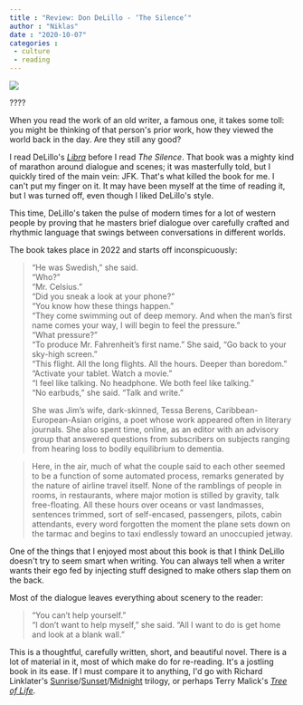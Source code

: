```yaml
---
title : "Review: Don DeLillo - ‘The Silence’"
author : "Niklas"
date : "2020-10-07"
categories : 
 - culture
 - reading
---
```


![](https://niklasblog.com/wp-content/9781982164553_2c086.jpg)

????

When you read the work of an old writer, a famous one, it takes some toll: you might be thinking of that person's prior work, how they viewed the world back in the day. Are they still any good?

I read DeLillo's _[Libra](https://beta.thestorygraph.com/books/99abeeb4-3efe-491e-9fc2-d6707b6485e9)_ before I read _The Silence_. That book was a mighty kind of marathon around dialogue and scenes; it was masterfully told, but I quickly tired of the main vein: JFK. That's what killed the book for me. I can't put my finger on it. It may have been myself at the time of reading it, but I was turned off, even though I liked DeLillo's style.

This time, DeLillo's taken the pulse of modern times for a lot of western people by proving that he masters brief dialogue over carefully crafted and rhythmic language that swings between conversations in different worlds.

The book takes place in 2022 and starts off inconspicuously:

> “He was Swedish,” she said.  
> “Who?”  
> “Mr. Celsius.”  
> “Did you sneak a look at your phone?”  
> “You know how these things happen.”  
> “They come swimming out of deep memory. And when the man’s first name comes your way, I will begin to feel the pressure.”  
> “What pressure?”  
> “To produce Mr. Fahrenheit’s first name.” She said, “Go back to your sky-high screen.”  
> “This flight. All the long flights. All the hours. Deeper than boredom.”  
> “Activate your tablet. Watch a movie.”  
> “I feel like talking. No headphone. We both feel like talking.”  
> “No earbuds,” she said. “Talk and write.”  
>   
> She was Jim’s wife, dark-skinned, Tessa Berens, Caribbean-European-Asian origins, a poet whose work appeared often in literary journals. She also spent time, online, as an editor with an advisory group that answered questions from subscribers on subjects ranging from hearing loss to bodily equilibrium to dementia.

> Here, in the air, much of what the couple said to each other seemed to be a function of some automated process, remarks generated by the nature of airline travel itself. None of the ramblings of people in rooms, in restaurants, where major motion is stilled by gravity, talk free-floating. All these hours over oceans or vast landmasses, sentences trimmed, sort of self-encased, passengers, pilots, cabin attendants, every word forgotten the moment the plane sets down on the tarmac and begins to taxi endlessly toward an unoccupied jetway.

One of the things that I enjoyed most about this book is that I think DeLillo doesn't try to seem smart when writing. You can always tell when a writer wants their ego fed by injecting stuff designed to make others slap them on the back.

Most of the dialogue leaves everything about scenery to the reader:

> “You can’t help yourself.”  
> “I don’t want to help myself,” she said. “All I want to do is get home and look at a blank wall.”

This is a thoughtful, carefully written, short, and beautiful novel. There is a lot of material in it, most of which make do for re-reading. It's a jostling book in its ease. If I must compare it to anything, I'd go with Richard Linklater's [Sunrise](https://en.wikipedia.org/wiki/Before_Sunrise)/[Sunset](https://en.wikipedia.org/wiki/Before_Sunset)/[Midnight](https://en.wikipedia.org/wiki/Before_Midnight_(2013_film)) trilogy, or perhaps Terry Malick's _[Tree of Life](https://en.wikipedia.org/wiki/The_Tree_of_Life_(film))_.
